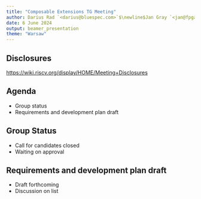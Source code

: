 ```yaml
---
title: "Composable Extensions TG Meeting"
author: Darius Rad `<darius@bluespec.com>`$\newline$Jan Gray `<jan@fpga.org>`
date: 6 June 2024
output: beamer_presentation
theme: "Warsaw"
---
```


## Disclosures

<https://wiki.riscv.org/display/HOME/Meeting+Disclosures>

## Agenda

- Group status
- Requirements and development plan draft

## Group Status

- Call for candidates closed
- Waiting on approval

## Requirements and development plan draft

- Draft forthcoming
- Discussion on list
